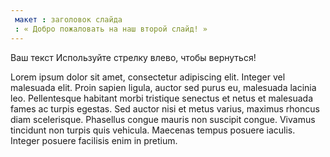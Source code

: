 ```yaml
---
 макет : заголовок слайда
 : « Добро пожаловать на наш второй слайд! »
---
```

Ваш текст 
Используйте стрелку влево, чтобы вернуться!

Lorem ipsum dolor sit amet, consectetur adipiscing elit. Integer vel malesuada elit. Proin sapien ligula, auctor sed purus eu, malesuada lacinia leo. Pellentesque habitant morbi tristique senectus et netus et malesuada fames ac turpis egestas. Sed auctor nisi et metus varius, maximus rhoncus diam scelerisque. Phasellus congue mauris non suscipit congue. Vivamus tincidunt non turpis quis vehicula. Maecenas tempus posuere iaculis. Integer posuere facilisis enim in pretium.
